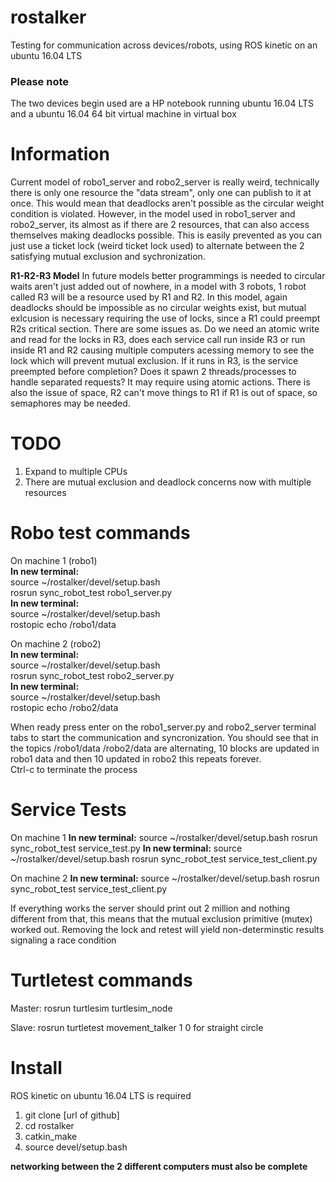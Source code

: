 # rostalker
Testing for communication across devices/robots, using ROS kinetic on an ubuntu 16.04 LTS

### Please note
The two devices begin used are a HP notebook running ubuntu 16.04 LTS and a ubuntu 16.04 64 bit virtual machine in virtual box

# Information
Current model of robo1_server and robo2_server is really weird, technically there is only one resource the "data stream", only one can publish to it at once. This would mean that deadlocks aren't possible as the circular weight condition is violated. However, in the model used in robo1_server and robo2_server, its almost as if there are 2 resources, that can also access themselves making deadlocks possible. This is easily prevented as you can just use a ticket lock (weird ticket lock used) to alternate between the 2 satisfying mutual exclusion and sychronization. 

**R1-R2-R3 Model**
In future models better programmings is needed to circular waits aren't just added out of nowhere, in a model with 3 robots, 1 robot called R3 will be a resource used by R1 and R2. In this model, again deadlocks should be impossible as no circular weights exist, but mutual exlcusion is necessary requiring the use of locks, since a R1 could preempt R2s critical section. There are some issues as. Do we need an atomic write and read for the locks in R3, does each service call run inside R3 or run inside R1 and R2 causing multiple computers acessing memory to see the lock which will prevent mutual exclusion. If it runs in R3, is the service preempted before completion? Does it spawn 2 threads/processes to handle separated requests? It may require using atomic actions. There is also the issue of space, R2 can't move things to R1 if R1 is out of space, so semaphores may be needed. 

# TODO
1. Expand to multiple CPUs 
2. There are mutual exclusion and deadlock concerns now with multiple resources 

# Robo test commands 

On machine 1 (robo1)  
**In new terminal:**  
source ~/rostalker/devel/setup.bash  
rosrun sync_robot_test robo1_server.py  
**In new terminal:**  
source ~/rostalker/devel/setup.bash  
rostopic echo /robo1/data  

On machine 2 (robo2)  
**In new terminal:**  
source ~/rostalker/devel/setup.bash  
rosrun sync_robot_test robo2_server.py  
**In new terminal:**  
source ~/rostalker/devel/setup.bash  
rostopic echo /robo2/data  

When ready press enter on the robo1_server.py and robo2_server terminal tabs to start the communication and syncronization.
You should see that in the topics /robo1/data  /robo2/data are alternating, 10 blocks are updated in robo1 data and then 10 updated in robo2 this repeats forever.    
Ctrl-c to terminate the process 


# Service Tests 

On machine 1
**In new terminal:**
source ~/rostalker/devel/setup.bash
rosrun sync_robot_test service_test.py
**In new terminal:**
source ~/rostalker/devel/setup.bash
rosrun sync_robot_test service_test_client.py

On machine 2
**In new terminal:**
source ~/rostalker/devel/setup.bash
rosrun sync_robot_test service_test_client.py

If everything works the server should print out 2 million and nothing different from that, this means that the mutual exclusion primitive (mutex) worked out. Removing the lock and retest will yield non-determinstic results signaling a race condition

# Turtletest commands
Master:
rosrun turtlesim turtlesim_node 

Slave: 
rosrun turtletest movement_talker 1    0 for straight circle

# Install 

ROS kinetic on ubuntu 16.04 LTS is required 

1. git clone [url of github] 
2. cd rostalker 
3. catkin_make 
4. source devel/setup.bash 

**networking between the 2 different computers must also be complete**
